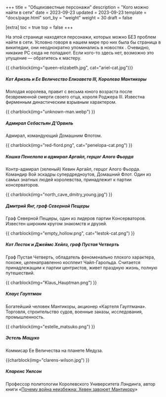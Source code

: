 +++
title = "Общеизвестные персонажи"
description = "Кого можно найти в сети"
date = 2023-09-23
updated = 2023-09-23
template = "docs/page.html"
sort_by = "weight"
weight = 30
draft = false

[extra]
toc = true
top = false
+++

На этой странице находятся персонажи, которых можно БЕЗ проблем найти в сети. Условно говоря в нашем мире про них была бы страница в википедии, они неоднократно упоминались в новостях . Очевидно, никакие PC сюда не попадают. Если кого-то здесь нет, возможно это упущение — обратитесь к мастеру. 
 

 {{ charblock(img="queen-elizabeth.jpg", cat="ariel-cat.jpg")}}
 ##### Кот Ариэль и Ее Величество Елизавета III, Королева Мантикоры
 Молодая королева, правит с весьма юного возраста после безвременной смерти своего отца, короля Роджера III. Известна фирменным династическим взрывным характером.

{{ charblock(img="unknown-man.webp") }}
##### Адмирал Себастьян Д’Орвиль
Адмирал, командующий Домашним Флотом.

{{ charblock(img="red-fiord.png", cat="penelopa-cat.png") }}
##### Кошка Пенелопа и адмирал Аргайл, герцог Алого Фьорда
Контр-адмирал (зеленый) Кевин Аргайл, герцог Алого Фьорда. Командир 8ой эскадры супердредноутов, Домашний Флот. Один из самых знатных людей королевства, принадлежит к партии консерваторов.

{{ charblock(img="north_cave_dmitry_young.jpg") }}
##### Дмитрий Янг, граф Северной Пещеры
Граф Северной Пещеры, один из лидеров партии Консерваторов. Известен широким кругом знакомств и друзей.

{{ charblock(img="empty_hollow.png", cat="lestok-cat.png") }}
##### Кот Лесток и Джеймс Хейлз, граф Пустая Четверть 
Граф Пустая Четверть, обладатель феноменально плохого характера, похоже, целенаправленно косплеит Чайл-Гарольда. Считается принадлежащим к партии центристов, живет праздную жизнь, полную путешествий.

{{ charblock(img="Klaus_Hauptman.png") }}
##### Клаус Гауптман
Богатейший человек Мантикоры, акционер «Картеля Гауптмана». Торговля, строительство судов, военные заказы, исследования, промышленность.

{{ charblock(img="estelle_matsuko.png") }}
##### Эстель Мацуко
Коммисар Ее Величества на планете Медуза.

{{charblock(img="clarens-wilson.jpg") }}
#####  Кларенс Уилсон
Профессор политологии Королевского Университета Лэндинга, автор книги «[Почему война неизбежна: Хевен завоюет Мантикору](@/docs/news/book.md)»

<br style="clear:both" >